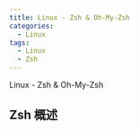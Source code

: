 ```yaml
---
title: Linux - Zsh & Oh-My-Zsh
categories:
  - Linux
tags:
  - Linux
  - Zsh
---
```


Linux - Zsh & Oh-My-Zsh

<!--more-->

## Zsh 概述


